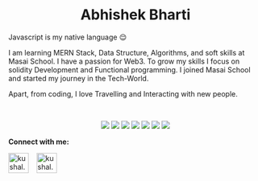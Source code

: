 <h1 align="center">
  <b>Abhishek Bharti</b>
</h1>

Javascript is my native language 😌

I am learning MERN Stack, Data Structure, Algorithms, and soft skills at Masai School. I have a passion for Web3. To grow my skills I focus on solidity Development and Functional programming.
I joined Masai School and started my journey in the Tech-World.

Apart, from coding, I love Travelling and Interacting with new people.


<br>

<p>
<div align ="center">
   <img src="https://img.shields.io/badge/-HTML-c58545?style=for-the-badge&logo=html5&logoColor=c58545&labelColor=282828">
   <img src="https://img.shields.io/badge/-CSS-d1a01f?style=for-the-badge&logo=css3&logoColor=d1a01f&labelColor=282828">
   <img src="https://img.shields.io/badge/JavaScript-F7DF1E?style=for-the-badge&logo=javascript&logoColor=d1a01f&labelColor=282828">
   <img src="https://img.shields.io/badge/Node.js-43853D?style=for-the-badge&logo=node.js&logoColor=d1a01f&labelColor=282828">
   <img src="https://img.shields.io/badge/Express.js-404D59?style=for-the-badge&logo=express.js&logoColor=d1a01f&labelColor=282828">
   <img src="https://img.shields.io/badge/React-20232A?style=for-the-badge&logo=react&logoColor=61DAFB&labelColor=282828">
   <img src="https://img.shields.io/badge/MongoDB-4EA94B?style=for-the-badge&logo=mongodb&logoColor=white">
</div>
</p>

**Connect with me:**
<p align="left">
  <a href="https://www.linkedin.com/in/abhishek-bharti-/" target="blank"><img align="center" src="https://www.bing.com/th?id=AMMS_S_24b2654d-e52c-a557-e938-1072dfec2428&w=148&h=148&c=7&o=6&oif=webp&pid=SANGAM" alt="kushal.bhanot" height="40" width="40" /></a> &nbsp;&nbsp;
  <a href="https://github.com/Abhishek-Bharti1" target="blank"><img align="center" src="https://www.bing.com/th?id=AMMS_cae226e5dca34ecbde4e7e4efdfc7a39&w=110&h=110&c=7&rs=1&qlt=95&pcl=f9f9f9&o=6&cdv=1&pid=16.1" alt="kushal.bhanot.98" height="40" width="40" /></a> &nbsp;&nbsp;
</p>
